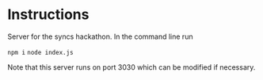 # Instructions

Server for the syncs hackathon. In the command line run

`npm i`
`node index.js`

Note that this server runs on port 3030 which can be modified if necessary.
